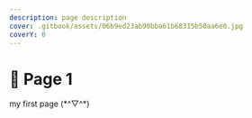 ```yaml
---
description: page description
cover: .gitbook/assets/06b9ed23ab90bba61b68315b50aa6e0.jpg
coverY: 0
---
```


# 🤩 Page 1

my first page  (\*^▽^\*)
